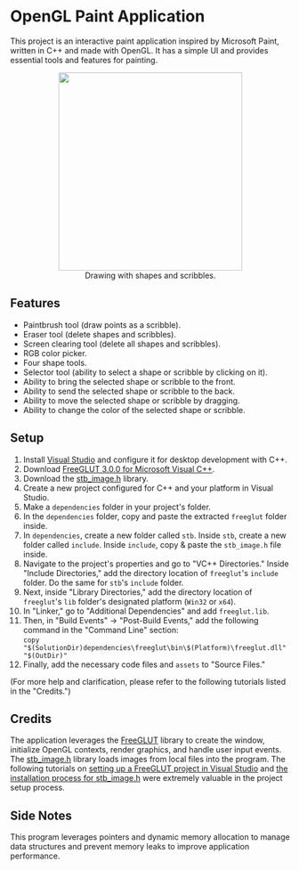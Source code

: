 # OpenGL Paint Application

This project is an interactive paint application inspired by Microsoft Paint, written in C++ and made with OpenGL. It has a simple UI and provides essential tools and features for painting.
<p align="center">
    <picture>
        <img src="https://github.com/aizenbaidya/OpenGL-Paint-Application/assets/106003703/daef64bf-2aa2-4db3-b641-85d397f237ba" width="330" height="356">
    </picture><br />
    Drawing with shapes and scribbles.
</p>

## Features

- Paintbrush tool (draw points as a scribble).
- Eraser tool (delete shapes and scribbles).
- Screen clearing tool (delete all shapes and scribbles).
- RGB color picker.
- Four shape tools.
- Selector tool (ability to select a shape or scribble by clicking on it).
- Ability to bring the selected shape or scribble to the front.
- Ability to send the selected shape or scribble to the back.
- Ability to move the selected shape or scribble by dragging.
- Ability to change the color of the selected shape or scribble.

## Setup

1. Install [Visual Studio](https://visualstudio.microsoft.com/downloads/) and configure it for desktop development with C++.
2. Download [FreeGLUT 3.0.0 for Microsoft Visual C++](https://www.transmissionzero.co.uk/software/freeglut-devel/).
3. Download the [stb_image.h](https://github.com/nothings/stb/blob/master/stb_image.h) library.
4. Create a new project configured for C++ and your platform in Visual Studio.
5. Make a `dependencies` folder in your project's folder.
6. In the `dependencies` folder, copy and paste the extracted `freeglut` folder inside.
7. In `dependencies`, create a new folder called `stb`. Inside `stb`, create a new folder called `include`. Inside `include`, copy & paste the `stb_image.h` file inside.
8. Navigate to the project's properties and go to "VC++ Directories." Inside "Include Directories," add the directory location of `freeglut`'s `include` folder. Do the same for `stb`'s `include` folder.
9. Next, inside "Library Directories," add the directory location of `freeglut`'s `lib` folder's designated  platform (`Win32` or `x64`).
10. In "Linker," go to "Additional Dependencies" and add `freeglut.lib`.
11. Then, in "Build Events" &#8594; "Post-Build Events," add the following command in the "Command Line" section:\
    `copy "$(SolutionDir)dependencies\freeglut\bin\$(Platform)\freeglut.dll" "$(OutDir)"`
12. Finally, add the necessary code files and `assets` to "Source Files."

(For more help and clarification, please refer to the following tutorials listed in the "Credits.")

## Credits

The application leverages the [FreeGLUT](https://freeglut.sourceforge.net/) library to create the window, initialize OpenGL contexts, render graphics, and handle user input events. The [stb_image.h](https://github.com/nothings/stb/blob/master/stb_image.h) library loads images from local files into the program. The following tutorials on [setting up a FreeGLUT project in Visual Studio](https://www.youtube.com/watch?v=A1LqGsyl3C4&ab_channel=TechLearners) and [the installation process for stb_image.h](https://www.youtube.com/watch?v=Z4I_EEskNK4&ab_channel=MichaelGrieco) were extremely valuable in the project setup process.

## Side Notes

This program leverages pointers and dynamic memory allocation to manage data structures and prevent memory leaks to improve application performance.
